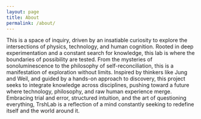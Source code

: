```yaml
---
layout: page
title: About
permalink: /about/
---
```


This is a space of inquiry, driven by an insatiable curiosity to explore the intersections of physics, technology, and human cognition. Rooted in deep experimentation and a constant search for knowledge, this lab is where the boundaries of possibility are tested.
        From the mysteries of sonoluminescence to the philosophy of self-reconciliation, this is a manifestation of exploration without limits. Inspired by thinkers like Jung and Weil, and guided by a hands-on approach to discovery, this project seeks to integrate knowledge across disciplines, pushing toward a future where technology, philosophy, and raw human experience merge.
        Embracing trial and error, structured intuition, and the art of questioning everything, TrshLab is a reflection of a mind constantly seeking to redefine itself and the world around it.
